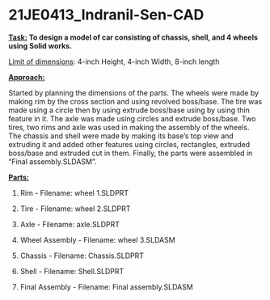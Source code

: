 # 21JE0413_Indranil-Sen-CAD



**<span style="text-decoration:underline;">Task:</span> To design a model of car consisting of chassis, shell, and 4 wheels using Solid works.**

<span style="text-decoration:underline;"> </span>

<span style="text-decoration:underline;">Limit of dimensions</span>:  4-inch Height, 4-inch Width, 8-inch length

**<span style="text-decoration:underline;"> </span>**

**<span style="text-decoration:underline;">Approach:</span>**

Started by planning the dimensions of the parts. The wheels were made by making rim by the cross section and using revolved boss/base. The tire was made using a circle then by using extrude boss/base using by using thin feature in it. The axle was made using circles and extrude boss/base. Two tires, two rims and axle was used in making the assembly of the wheels. The chassis and shell were made by making its base’s top view and extruding it and added other features using circles, rectangles, extruded boss/base and extruded cut in them. Finally, the parts were assembled in “Final assembly.SLDASM”.

**<span style="text-decoration:underline;">Parts:</span>**

1. Rim - Filename: wheel 1.SLDPRT

2. Tire - Filename: wheel 2.SLDPRT

3. Axle - Filename: axle.SLDPRT

4. Wheel Assembly - Filename: wheel 3.SLDASM

5. Chassis - Filename: Chassis.SLDPRT

6. Shell - Filename: Shell.SLDPRT

  

7. Final Assembly - Filename:  Final assembly.SLDASM


